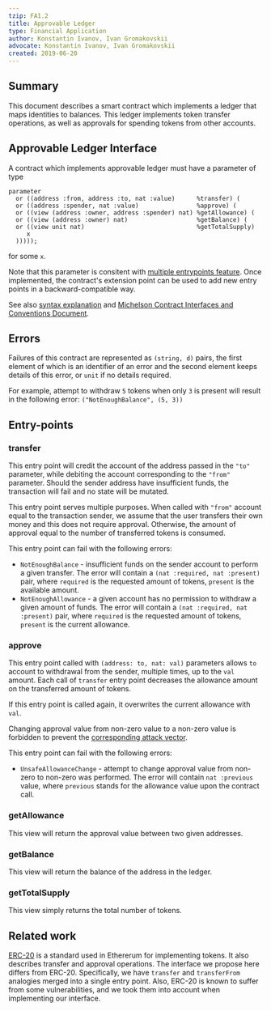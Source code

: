 ```yaml
---
tzip: FA1.2
title: Approvable Ledger
type: Financial Application
author: Konstantin Ivanov, Ivan Gromakovskii
advocate: Konstantin Ivanov, Ivan Gromakovskii
created: 2019-06-20
---
```


## Summary

This document describes a smart contract which implements a ledger that maps
identities to balances. This ledger implements token transfer operations,
as well as approvals for spending tokens from other accounts.

## Approvable Ledger Interface

A contract which implements approvable ledger must have a parameter of type

```
parameter
  or ((address :from, address :to, nat :value)      %transfer) (
  or ((address :spender, nat :value)                %approve) (
  or ((view (address :owner, address :spender) nat) %getAllowance) (
  or ((view (address :owner) nat)                   %getBalance) (
  or ((view unit nat)                               %getTotalSupply)
     x
  )))));
```
for some `x`.

Note that this parameter is consitent with [multiple entrypoints feature](https://gitlab.com/nomadic-labs/tezos/merge_requests/59).
Once implemented, the contract's extension point can be used to add new entry points in a backward-compatible way.

See also [syntax explanation](https://gitlab.com/tzip/tzip/blob/master/A/A1.md#adt-syntax-sugar) and [Michelson Contract Interfaces and Conventions Document](https://gitlab.com/tzip/tzip/blob/master/A/A1.md#view-entry-points).

## Errors

Failures of this contract are represented as
`(string, d)` pairs, the first element of which
is an identifier of an error and the second element keeps details of this error,
or `unit` if no details required.

For example, attempt to withdraw `5` tokens when only `3` is present
will result in the following error:
`("NotEnoughBalance", (5, 3))`

## Entry-points

### transfer

This entry point will credit the account of the address passed in the
`"to"` parameter, while debiting the account corresponding to the `"from"` parameter.
Should the sender address have insufficient funds, the transaction will fail and
no state will be mutated.

This entry point serves multiple purposes.
When called with `"from"` account equal to the transaction sender, we assume that
the user transfers their own money and this does not require approval. Otherwise,
the amount of approval equal to the number of transferred tokens is consumed.

This entry point can fail with the following errors:
* `NotEnoughBalance` - insufficient funds on the sender account to perform a given
transfer. The error will contain a `(nat :required, nat :present)` pair, where
`required` is the requested amount of tokens, `present` is the available amount.
* `NotEnoughAllowance` - a given account has no permission to withdraw a given
amount of funds. The error will contain a `(nat :required, nat :present)` pair,
where `required` is the requested amount of tokens, `present` is the current allowance.

### approve

This entry point called with `(address: to, nat: val)`
parameters allows `to` account to withdrawal from the sender, multiple times,
up to the `val` amount. Each call of `transfer` entry point decreases the
allowance amount on the transferred amount of tokens.

If this entry point is called again, it overwrites the current allowance
with `val`.

Changing approval value from non-zero value to a non-zero value is
forbidden to prevent the [corresponding attack vector](https://docs.google.com/document/d/1YLPtQxZu1UAvO9cZ1O2RPXBbT0mooh4DYKjA_jp-RLM).

This entry point can fail with the following errors:
* `UnsafeAllowanceChange` - attempt to change approval value from non-zero to
non-zero was performed. The error will contain `nat :previous` value, where
`previous` stands for the allowance value upon the contract call.

### getAllowance

This view will return the approval value between two given addresses.

### getBalance

This view will return the balance of the address in the ledger.

### getTotalSupply

This view simply returns the total number of tokens.

## Related work

[ERC-20](https://eips.ethereum.org/EIPS/eip-20) is a standard used in Ethererum for implementing tokens.
It also describes transfer and approval operations.
The interface we propose here differs from ERC-20. Specifically, we have `transfer`
and `transferFrom` analogies merged into a single entry point.
Also, ERC-20 is known to suffer from some vulnerabilities, and we took them into
account when implementing our interface.
